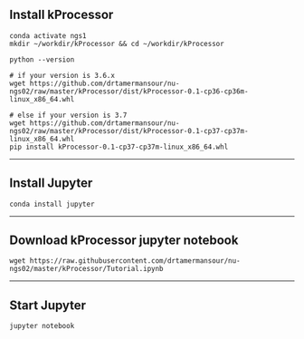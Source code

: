 ## Install kProcessor
```
conda activate ngs1
mkdir ~/workdir/kProcessor && cd ~/workdir/kProcessor

python --version

# if your version is 3.6.x
wget https://github.com/drtamermansour/nu-ngs02/raw/master/kProcessor/dist/kProcessor-0.1-cp36-cp36m-linux_x86_64.whl

# else if your version is 3.7
wget https://github.com/drtamermansour/nu-ngs02/raw/master/kProcessor/dist/kProcessor-0.1-cp37-cp37m-linux_x86_64.whl
pip install kProcessor-0.1-cp37-cp37m-linux_x86_64.whl
```
---
## Install Jupyter
```
conda install jupyter
```
---
## Download kProcessor jupyter notebook
```
wget https://raw.githubusercontent.com/drtamermansour/nu-ngs02/master/kProcessor/Tutorial.ipynb
```
---
## Start Jupyter
```
jupyter notebook
```
